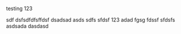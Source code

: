 

testing 123

sdf
dsfsdfdfsffdsf
dsadsad
asds
sdfs
sfdsf
123
adad
fgsg
fdssf
sfdsfs
asdsada
dasdasd
